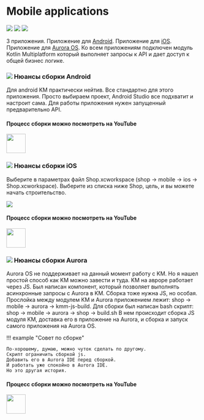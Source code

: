 Mobile applications
===

<p class="icons-main">
    <img src="/km-shop/images/ic_android.png">
    <img src="/km-shop/images/ic_apple.png">
    <img src="/km-shop/images/ic_aurora.png">
</p>

3 приложения. 
Приложение для [Android](https://www.android.com/). 
Приложение для [iOS](https://www.apple.com/ios/ios-16/). 
Приложение для [Aurora OS](https://auroraos.ru/).
Ко всем приложениям подключен модуль Kotlin Multiplatform который выполняет запросы к API и дает доступ к общей бизнес логике.

### <a id='overview-android' href='#overview-android'><span class='icon-line'><img src="/km-shop/images/ic_android.png"></span></a> Нюансы сборки Android

Для android KM практически нейтив. 
Все стандартно для этого приложения. 
Просто выбираем проект, Android Studio все подхватит и настроит сама.
Для работы приложения нужен запущенный предварительно API.

#### Процесс сборки можно посмотреть на YouTube

<a target="_blank" href="https://youtu.be/Nmne4W4ktH0?t=637">
    <img src="/km-shop/images/btn_youtube.gif" style="height: 50px;">
</a>

### <a id='overview-ios' href='#overview-ios'><span class='icon-line'><img src="/km-shop/images/ic_apple.png"></span></a> Нюансы сборки iOS

Выберите в параметрах файл Shop.xcworkspace (shop -> mobile -> ios -> Shop.xcworkspace).
Выберите из списка ниже Shop, цель, и вы можете начать строительство.

<div class="PrettyImage">
    <img src="/km-shop/images/overview/Screenshot_2022-12-30_at_04.33.54.png">
</div>

#### Процесс сборки можно посмотреть на YouTube

<a target="_blank" href="https://youtu.be/Nmne4W4ktH0?t=709">
    <img src="/km-shop/images/btn_youtube.gif" style="height: 50px;">
</a>

### <a id='overview-aurora' href='#overview-aurora'><span class='icon-line'><img src="/km-shop/images/ic_aurora.png"></span></a> Нюансы сборки Aurora

Aurora OS не поддерживает на данный момент работу с KM. 
Но я нашел простой способ как KM можно завести и туда.
KM на авроре работает через JS.
Был написан компонент, который позволяет выполнять асинхронные запросы с Aurora в KM.
Сборка тоже нужна JS, но особая.
Прослойка между модулем KM и Aurora приложением лежит: shop -> mobile -> aurora -> kmm-js-build.
Для сборки был написан bash скрипт: shop -> mobile -> aurora -> shop -> build.sh
В нем происходит сборка JS модуля KM, доставка его в приложение на Aurora, и сборка и запуск самого приложения на Aurora OS.

!!! example "Совет по сборке"

    По-хорошему, думаю, можно чуток сделать по другому. 
    Скрипт ограничить сборкой js. 
    Добавить его в Aurora IDE перед сборкой.
    И работать уже спокойно в Aurora IDE.
    Но это другая история.

#### Процесс сборки можно посмотреть на YouTube

<a target="_blank" href="https://youtu.be/MgwiskFeR8E">
    <img src="/km-shop/images/btn_youtube.gif" style="height: 50px;">
</a>